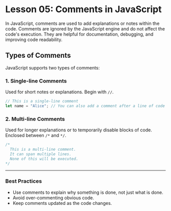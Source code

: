 # Lesson 05: Comments in JavaScript

In JavaScript, comments are used to add explanations or notes within the code. Comments are ignored by the JavaScript engine and do not affect the code's execution. They are helpful for documentation, debugging, and improving code readability.

##  Types of Comments

JavaScript supports two types of comments:

### 1. Single-line Comments
Used for short notes or explanations. Begin with `//`.

```js
// This is a single-line comment
let name = "Alice"; // You can also add a comment after a line of code

```
### 2. Multi-line Comments
Used for longer explanations or to temporarily disable blocks of code. Enclosed between `/*` and `*/`.
```js
/*
  This is a multi-line comment.
  It can span multiple lines.
  None of this will be executed.
*/
```
---
### Best Practices
- Use comments to explain why something is done, not just what is done.
- Avoid over-commenting obvious code.
- Keep comments updated as the code changes.
